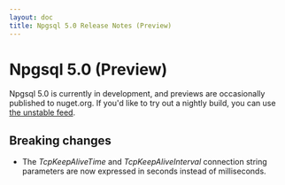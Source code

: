 ```yaml
---
layout: doc
title: Npgsql 5.0 Release Notes (Preview)
---
```


# Npgsql 5.0 (Preview)

Npgsql 5.0 is currently in development, and previews are occasionally published to nuget.org. If you'd like to try out a nightly build, you can use [the unstable feed](http://www.npgsql.org/doc/installation.html#unstable-packages).

## Breaking changes

* The *TcpKeepAliveTime* and *TcpKeepAliveInterval* connection string parameters are now expressed in seconds instead of milliseconds.
